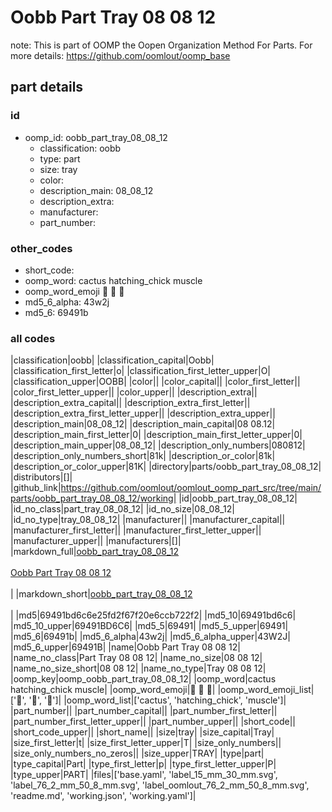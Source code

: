 # Oobb Part Tray 08 08 12  

note: This is part of OOMP the Oopen Organization Method For Parts. For more details: https://github.com/oomlout/oomp_base

##  part details





### id
* oomp_id: oobb_part_tray_08_08_12
  * classification: oobb
  * type: part
  * size: tray
  * color: 
  * description_main: 08_08_12
  * description_extra: 
  * manufacturer: 
  * part_number: 

### other_codes
* short_code: 
* oomp_word: cactus hatching_chick muscle
* oomp_word_emoji :cactus: :hatching_chick: :muscle:
* md5_6_alpha: 43w2j
* md5_6: 69491b

### all codes 
|classification|oobb|
|classification_capital|Oobb|
|classification_first_letter|o|
|classification_first_letter_upper|O|
|classification_upper|OOBB|
|color||
|color_capital||
|color_first_letter||
|color_first_letter_upper||
|color_upper||
|description_extra||
|description_extra_capital||
|description_extra_first_letter||
|description_extra_first_letter_upper||
|description_extra_upper||
|description_main|08_08_12|
|description_main_capital|08 08.12|
|description_main_first_letter|0|
|description_main_first_letter_upper|0|
|description_main_upper|08_08_12|
|description_only_numbers|080812|
|description_only_numbers_short|81k|
|description_or_color|81k|
|description_or_color_upper|81K|
|directory|parts/oobb_part_tray_08_08_12|
|distributors|[]|
|github_link|https://github.com/oomlout/oomlout_oomp_part_src/tree/main/parts/oobb_part_tray_08_08_12/working|
|id|oobb_part_tray_08_08_12|
|id_no_class|part_tray_08_08_12|
|id_no_size|08_08_12|
|id_no_type|tray_08_08_12|
|manufacturer||
|manufacturer_capital||
|manufacturer_first_letter||
|manufacturer_first_letter_upper||
|manufacturer_upper||
|manufacturers|[]|
|markdown_full|[oobb_part_tray_08_08_12](https://github.com/oomlout/oomlout_oomp_part_src/tree/main/parts/oobb_part_tray_08_08_12/working)<br>[](https://github.com/oomlout/oomlout_oomp_part_src/tree/main/parts/oobb_part_tray_08_08_12/working)<br>[Oobb Part Tray 08 08 12](https://github.com/oomlout/oomlout_oomp_part_src/tree/main/parts/oobb_part_tray_08_08_12/working)<br><br>|
|markdown_short|[oobb_part_tray_08_08_12](https://github.com/oomlout/oomlout_oomp_part_src/tree/main/parts/oobb_part_tray_08_08_12/working)<br><br>|
|md5|69491bd6c6e25fd2f67f20e6ccb722f2|
|md5_10|69491bd6c6|
|md5_10_upper|69491BD6C6|
|md5_5|69491|
|md5_5_upper|69491|
|md5_6|69491b|
|md5_6_alpha|43w2j|
|md5_6_alpha_upper|43W2J|
|md5_6_upper|69491B|
|name|Oobb Part Tray 08 08 12|
|name_no_class|Part Tray 08 08 12|
|name_no_size|08 08 12|
|name_no_size_short|08 08 12|
|name_no_type|Tray 08 08 12|
|oomp_key|oomp_oobb_part_tray_08_08_12|
|oomp_word|cactus hatching_chick muscle|
|oomp_word_emoji|:cactus: :hatching_chick: :muscle:|
|oomp_word_emoji_list|[':cactus:', ':hatching_chick:', ':muscle:']|
|oomp_word_list|['cactus', 'hatching_chick', 'muscle']|
|part_number||
|part_number_capital||
|part_number_first_letter||
|part_number_first_letter_upper||
|part_number_upper||
|short_code||
|short_code_upper||
|short_name||
|size|tray|
|size_capital|Tray|
|size_first_letter|t|
|size_first_letter_upper|T|
|size_only_numbers||
|size_only_numbers_no_zeros||
|size_upper|TRAY|
|type|part|
|type_capital|Part|
|type_first_letter|p|
|type_first_letter_upper|P|
|type_upper|PART|
|files|['base.yaml', 'label_15_mm_30_mm.svg', 'label_76_2_mm_50_8_mm.svg', 'label_oomlout_76_2_mm_50_8_mm.svg', 'readme.md', 'working.json', 'working.yaml']|
